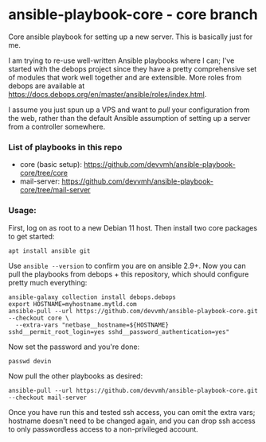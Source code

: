 # ansible-playbook-core - core branch

Core ansible playbook for setting up a new server. This is basically just for me.

I am trying to re-use well-written Ansible playbooks where I can; I've started with the debops project since they have a pretty comprehensive set of modules that work well together and are extensible. More roles from debops are available at https://docs.debops.org/en/master/ansible/roles/index.html.

I assume you just spun up a VPS and want to *pull* your configuration from the web, rather than the default Ansible assumption of setting up a server from a controller somewhere.

### List of playbooks in this repo

- core (basic setup): https://github.com/devvmh/ansible-playbook-core/tree/core
- mail-server: https://github.com/devvmh/ansible-playbook-core/tree/mail-server

### Usage:

First, log on as root to a new Debian 11 host. Then install two core packages to get started:

    apt install ansible git

Use `ansible --version` to confirm you are on ansible 2.9+. Now you can pull the playbooks from debops + this repository, which should configure pretty much everything:

    ansible-galaxy collection install debops.debops
    export HOSTNAME=myhostname.mytld.com
    ansible-pull --url https://github.com/devvmh/ansible-playbook-core.git --checkout core \
      --extra-vars "netbase__hostname=${HOSTNAME} sshd__permit_root_login=yes sshd__password_authentication=yes"

Now set the password and you're done:

    passwd devin

Now pull the other playbooks as desired:

    ansible-pull --url https://github.com/devvmh/ansible-playbook-core.git --checkout mail-server

Once you have run this and tested ssh access, you can omit the extra vars; hostname doesn't need to be changed again, and you can drop ssh access to only passwordless access to a non-privileged account.

